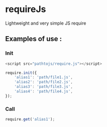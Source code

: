 # requireJs
Lightweight and very simple JS require

## Examples of use :
### Init

```js
<script src="pathtojs/require.js"></script>

require.init({
    'alias1': 'path/file1.js',
    'alias2': 'path/file2.js',
    'alias3': 'path/file3.js',
    'alias4': 'path/file4.js',
});
```

### Call
```js
require.get('alias1');
```
